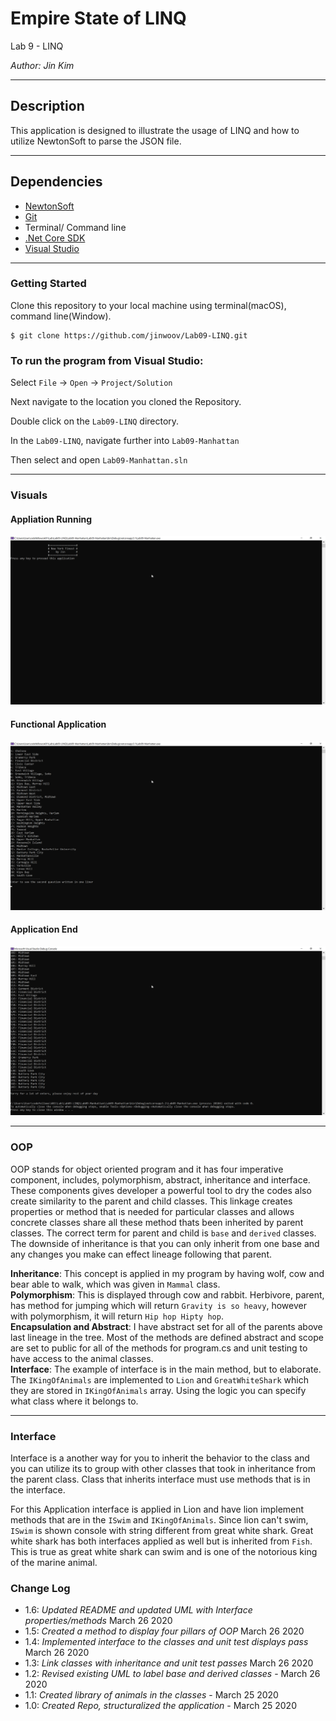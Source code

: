# Empire State of LINQ

Lab 9 - LINQ

*Author: Jin Kim*

----

## Description

This application is designed to illustrate the usage of LINQ and how to utilize NewtonSoft to parse the JSON file.

---
## Dependencies

- [NewtonSoft](https://www.newtonsoft.com/json/help/html/Introduction.htm)
- [Git](https://git-scm.com/)
- Terminal/ Command line
- [.Net Core SDK](https://dotnet.microsoft.com/download)
- [Visual Studio](https://docs.microsoft.com/en-us/visualstudio/releases/2019/release-notes)

---
### Getting Started
Clone this repository to your local machine using terminal(macOS), command line(Window).

```
$ git clone https://github.com/jinwoov/Lab09-LINQ.git
```

### To run the program from Visual Studio:
Select ```File``` -> ```Open``` -> ```Project/Solution```

Next navigate to the location you cloned the Repository.

Double click on the ```Lab09-LINQ``` directory.

In the `Lab09-LINQ`, navigate further into `Lab09-Manhattan`

Then select and open ```Lab09-Manhattan.sln```

---
### Visuals

#### Appliation Running
![Application](./assets/images/application-start.png)

#### Functional Application
![Application running](./assets/images/functional-application.png)

#### Application End
![Unit testing pass](./assets/images/application-end.png)

---

### OOP
OOP stands for object oriented program and it has four imperative component, includes, polymorphism, abstract, inheritance and interface. These components gives developer a powerful tool to dry the codes also create similarity to the parent and child classes. This linkage creates properties or method that is needed for particular classes and allows concrete classes share all these method thats been inherited by parent classes. The correct term for parent and child is `base` and `derived` classes. The downside of inheritance is that you can only inherit from one base and any changes you make can effect lineage following that parent. 

**Inheritance**: This concept is applied in my program by having wolf, cow and bear able to walk, which was given in `Mammal` class.  
**Polymorphism**: This is displayed through cow and rabbit. Herbivore, parent, has method for jumping which will return `Gravity is so heavy`, however with polymorphism, it will return `Hip hop Hipty hop`.  
**Encapsulation and Abstract**: I have abstract set for all of the parents above last lineage in the tree. Most of the methods are defined abstract and scope are set to public for all of the methods for program.cs and unit testing to have access to the animal classes.  
**Interface**: The example of interface is in the main method, but to elaborate. The `IKingOfAnimals` are implemented to `Lion` and `GreatWhiteShark` which they are stored in `IKingOfAnimals` array. Using the logic you can specify what class where it belongs to.  

---
### Interface 
Interface is a another way for you to inherit the behavior to the class and you can utilize its to group with other classes that took in inheritance from the parent class. Class that inherits interface must use methods that is in the interface. 

For this Application interface is applied in Lion and have lion implement methods that are in the `ISwim` and `IKingOfAnimals`. Since lion can't swim, `ISwim` is shown console with string different from great white shark. Great white shark has both interfaces applied as well but is inherited from `Fish`. This is true as great white shark can swim and is one of the notorious king of the marine animal. 

### Change Log
- 1.6: *Updated README and updated UML with Interface properties/methods* March 26 2020
- 1.5: *Created a method to display four pillars of OOP* March 26 2020
- 1.4: *Implemented interface to the classes and unit test displays pass* March 26 2020
- 1.3: *Link classes with inheritance and unit test passes* March 26 2020
- 1.2: *Revised existing UML to label base and derived classes* - March 26 2020
- 1.1: *Created library of animals in the classes* - March 25 2020  
- 1.0: *Created Repo, structuralized the application* - March 25 2020  